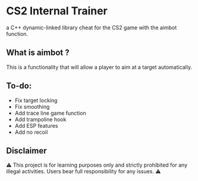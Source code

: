 # CS2 Internal Trainer
a C++ dynamic-linked library cheat for the CS2 game with the aimbot function.

 ## What is aimbot ?
This is a functionality that will allow a player to aim at a target automatically.

## To-do:
- Fix target locking
- Fix smoothing
- Add trace line game function
- Add trampoline hook
- Add ESP features
- Add no recoil

## Disclaimer
⚠️ This project is for learning purposes only and strictly prohibited for any illegal activities. Users bear full responsibility for any issues. ⚠️
